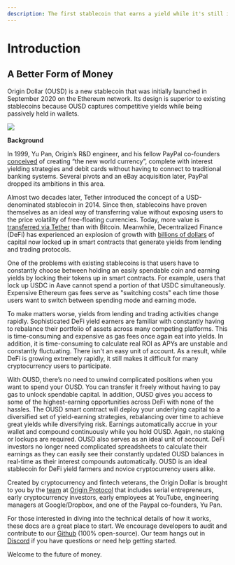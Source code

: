 ```yaml
---
description: The first stablecoin that earns a yield while it's still in your wallet
---
```


# Introduction

## **A Better Form of Money**

Origin Dollar (OUSD) is a new stablecoin that was initially launched in September 2020 on the Ethereum network. Its design is superior to existing stablecoins because OUSD captures competitive yields while being passively held in wallets.

![](.gitbook/assets/origin-dollar-summary.jpeg)

**Background**

In 1999, Yu Pan, Origin’s R\&D engineer, and his fellow PayPal co-founders [conceived](https://www.cnbc.com/2017/08/14/david-sacks-cryptocurrency-interview.html) of creating “the new world currency”, complete with interest yielding strategies and debit cards without having to connect to traditional banking systems. Several pivots and an eBay acquisition later, PayPal dropped its ambitions in this area.

Almost two decades later, Tether introduced the concept of a USD-denominated stablecoin in 2014. Since then, stablecoins have proven themselves as an ideal way of transferring value without exposing users to the price volatility of free-floating currencies. Today, more value is [transferred via Tether](https://www.bloomberg.com/news/articles/2019-10-01/tether-not-bitcoin-likely-the-world-s-most-used-cryptocurrency) than with Bitcoin. Meanwhile, Decentralized Finance (DeFi) has experienced an explosion of growth with [billions of dollars](https://defipulse.com) of capital now locked up in smart contracts that generate yields from lending and trading protocols.

One of the problems with existing stablecoins is that users have to constantly choose between holding an easily spendable coin and earning yields by locking their tokens up in smart contracts. For example, users that lock up USDC in Aave cannot spend a portion of that USDC simultaneously. Expensive Ethereum gas fees serve as "switching costs" each time those users want to switch between spending mode and earning mode.

To make matters worse, yields from lending and trading activities change rapidly. Sophisticated DeFi yield earners are familiar with constantly having to rebalance their portfolio of assets across many competing platforms. This is time-consuming and expensive as gas fees once again eat into yields. In addition, it is time-consuming to calculate real ROI as APYs are unstable and constantly fluctuating. There isn't an easy unit of account. As a result, while DeFi is growing extremely rapidly, it still makes it difficult for many cryptocurrency users to participate.

With OUSD, there’s no need to unwind complicated positions when you want to spend your OUSD. You can transfer it freely without having to pay gas to unlock spendable capital. In addition, OUSD gives you access to some of the highest-earning opportunities across DeFi with none of the hassles. The OUSD smart contract will deploy your underlying capital to a diversified set of yield-earning strategies, rebalancing over time to achieve great yields while diversifying risk. Earnings automatically accrue in your wallet and compound continuously while you hold OUSD. Again, no staking or lockups are required. OUSD also serves as an ideal unit of account. DeFi investors no longer need complicated spreadsheets to calculate their earnings as they can easily see their constantly updated OUSD balances in real-time as their interest compounds automatically. OUSD is an ideal stablecoin for DeFi yield farmers and novice cryptocurrency users alike.

Created by cryptocurrency and fintech veterans, the Origin Dollar is brought to you by the [team](https://www.originprotocol.com/team) at [Origin Protocol](https://www.originprotocol.com) that includes serial entrepreneurs, early cryptocurrency investors, early employees at YouTube, engineering managers at Google/Dropbox, and one of the Paypal co-founders, Yu Pan.

For those interested in diving into the technical details of how it works, these docs are a great place to start. We encourage developers to audit and contribute to our [Github](http://www.github.com/OriginProtocol) (100% open-source). Our team hangs out in [Discord](https://www.originprotocol.com/discord) if you have questions or need help getting started.

Welcome to the future of money.
